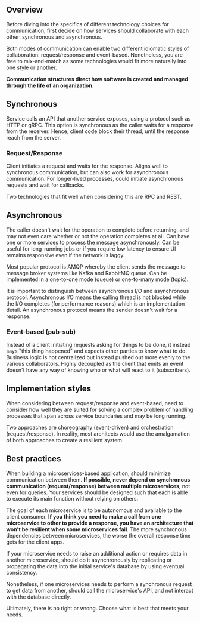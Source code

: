 ## Overview

Before diving into the specifics of different technology choices for communication, first decide on how services should collaborate with each other: synchronous and asynchronous.

Both modes of communication can enable two different idiomatic styles of collaboration: request/response and event-based. Nonetheless, you are free to mix-and-match as some technologies would fit more naturally into one style or another.

**Communication structures direct how software is created and managed through the life of an organization**.

## Synchronous

Service calls an API that another service exposes, using a protocol such as HTTP or gRPC. This option is synchronous as the caller waits for a response from the receiver. Hence, client code block their thread, until the response reach from the server.

### Request/Response

Client initiates a request and waits for the response. Aligns well to synchronous communication, but can also work for asynchronous communication. For longer-lived processes, could initiate asynchronous requests and wait for callbacks.

Two technologies that fit well when considering this are RPC and REST.

## Asynchronous

The caller doesn't wait for the operation to complete before returning, and may not even care whether or not the operation completes at all. Can have one or more services to process the message asynchronously. Can be useful for long-running jobs or if you require low latency to ensure UI remains responsive even if the network is laggy.

Most popular protocol is AMQP whereby the client sends the message to message broker systems like Kafka and RabbitMQ queue. Can be implemented in a one-to-one mode (queue) or one-to-many mode (topic).

It is important to distinguish between asynchronous I/O and asynchronous protocol. Asynchronous I/O means the calling thread is not blocked while the I/O completes (for performance reasons) which is an implementation detail. An asynchronous protocol means the sender doesn't wait for a response.

### Event-based (pub-sub)

Instead of a client initiating requests asking for things to be done, it instead says "this thing happened" and expects other parties to know what to do. Business logic is not centralized but instead pushed out more evenly to the various collaborators. Highly decoupled as the client that emits an event doesn't have any way of knowing who or what will react to it (subscribers).

## Implementation styles

When considering between request/response and event-based, need to consider how well they are suited for solving a complex problem of handling processes that span across service boundaries and may be long running.

Two approaches are choreography (event-driven) and orchestration (request/response). In reality, most architects would use the amalgamation of both approaches to create a resilient system.

## Best practices

When building a microservices-based application, should minimize communication between them. **If possible, never depend on synchronous communication (request/response) between multiple microservices**, not even for queries. Your services should be designed such that each is able to execute its main function without relying on others.

The goal of each microservice is to be autonomous and available to the client consumer. **If you think you need to make a call from one microservice to other to provide a response, you have an architecture that won't be resilient when some microservices fail**. The more synchronous dependencies between microservices, the worse the overall response time gets for the client apps.

If your microservice needs to raise an additional action or requires data in another microservice, should do it asynchronously by replicating or propagating the data into the initial service's database by using eventual consistency.

Nonetheless, if one microservices needs to perform a synchronous request to get data from another, should call the microservice's API, and not interact with the database directly.

Ultimately, there is no right or wrong. Choose what is best that meets your needs.
